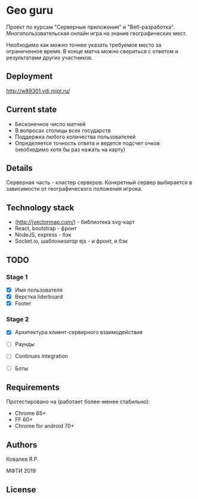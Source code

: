 # Geo guru

Проект по курсам "Серверные приложения" и "Веб-разработка". Многопользовательская онлайн игра на знание географических мест. 

Необходимо как можно точнее указать требуемое место за ограниченное время. В конце матча можно свериться с ответом и результатами других участников.

## Deployment

http://w89301.vdi.mipt.ru/


## Current state

- Бесконечное число матчей
- В вопросах столицы всех государств
- Поддержка любого количества пользователей
- Определяется точность ответа и ведется подсчет очков (необходимо хотя бы раз нажать на карту)

## Details

Серверная часть - кластер серверов. Конкретный сервер выбирается в зависимости от географического положения игрока.

## Technology stack

* (http://jvectormap.com/) - библиотека svg-карт
* React, bootstrap - фронт
* NodeJS, express - бэк
* Socket.io, шаблонизатор ejs - и фронт, и бэк

## TODO

### Stage 1
- [x] Имя пользователя
- [x] Верстка liderboard
- [x] Footer

### Stage 2
- [x] Архитектура клиент-серверного взаимодействия
- [ ] Раунды
- [ ] Continues integration
- [ ] Боты


## Requirements

Протестировано на (работает более-менее стабильно):

* Chrome 65+
* FF 60+
* Chrome for android 70+


## Authors

Ковалев Я.Р.

МФТИ 2019

## License

